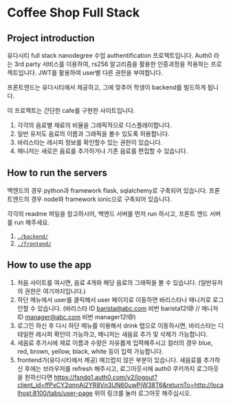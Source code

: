 # Coffee Shop Full Stack

## Project introduction

유다시티 full stack nanodegree 수업 authentification 프로젝트입니다.
Auth0 라는 3rd party 서비스를 이용하여, rs256 알고리즘을 활용한 인증과정을 적용하는 프로젝트입니다.
JWT를 활용하여 user별 다른 권한을 부여합니다.

프론트엔드는 유다시티에서 제공하고, 그에 맞추어 학생이 backend를 빌드하게 됩니다.

이 프로젝트는 간단한 cafe를 구현한 사이트입니다.
1) 각각의 음료별 재료의 비율을 그래픽적으로 디스플레이합니다.
2) 일반 유저도 음료의 이름과 그래픽을 볼수 있도록 허용합니다.
3) 바리스타는 레시피 정보를 확인할수 있는 권한이 있습니다.
4) 매니저는 새로은 음료를 추가하거나 기존 음료를 편집할 수 있습니다.

## How to run the servers

백엔드의 경우 python과 framework flask, sqlalchemy로 구축되어 있습니다.
프론트엔드의 경우 node와 framework ionic으로 구축되어 있습니다. 

각각의 readme 파일을 참고하시어, 백엔드 서버를 먼저 run 하시고, 프론트 엔드 서버를 run 해주세요.

1. [`./backend/`](./backend/README.md)
2. [`./frontend/`](./frontend/README.md)

## How to use the app

1. 처음 사이트를 여시면, 음료 4개와 해당 음료의 그래픽을 볼 수 있습니다. (일반유저의 권한은 여기까지입니다.)
2. 하단 메뉴에서 user를 클릭해서 user 페이지로 이동하면 바리스타나 매니저로 로그인할 수 있습니다.
(바리스타 ID barista@abc.com 비번 barista12!@ // 매니저 ID manager@abc.com 비번 manager12!@)
3. 로그인 하신 후 다시 하단 메뉴를 이용해서 drink 탭으로 이동하시면, 바리스타는 디테일한 레시피 확인이 가능하고,
메니저는 새음료 추가 및 삭제가 가능합니다.
4. 새음료 추가시에 재료 이름과 수량은 자유롭게 입력해주시고 컬러의 경우 blue, red, brown, yellow, black, white 등이 입력 가능합니다.
5. frontend가(유다시티에서 제공) 매끄럽지 않은 부분이 있습니다. 새음료를 추가하신 후에는 브라우저를 refresh 해주시고,
로그아웃시에 auth0 쿠키까지 로그아웃을 원하신다면
https://fsndq1.auth0.com/v2/logout?client_id=ffPxCY2qnnAi2YR8Vn3UN60uwPjW38T6&returnTo=http://localhost:8100/tabs/user-page
위의 링크를 눌러 로그아웃 해주십시오.
